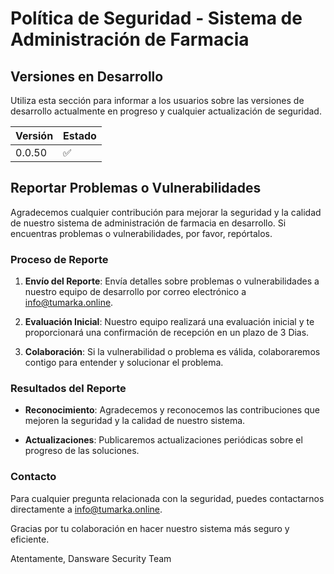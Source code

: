 # Política de Seguridad - Sistema de Administración de Farmacia

## Versiones en Desarrollo

Utiliza esta sección para informar a los usuarios sobre las versiones de desarrollo actualmente en progreso y cualquier actualización de seguridad.

| Versión   | Estado            |
| --------- | ------------------ |
| 0.0.50    | :white_check_mark: |

## Reportar Problemas o Vulnerabilidades

Agradecemos cualquier contribución para mejorar la seguridad y la calidad de nuestro sistema de administración de farmacia en desarrollo. Si encuentras problemas o vulnerabilidades, por favor, repórtalos.

### Proceso de Reporte

1. **Envío del Reporte**: Envía detalles sobre problemas o vulnerabilidades a nuestro equipo de desarrollo por correo electrónico a info@tumarka.online.

2. **Evaluación Inicial**: Nuestro equipo realizará una evaluación inicial y te proporcionará una confirmación de recepción en un plazo de 3 Dias.

3. **Colaboración**: Si la vulnerabilidad o problema es válida, colaboraremos contigo para entender y solucionar el problema.

### Resultados del Reporte

- **Reconocimiento**: Agradecemos y reconocemos las contribuciones que mejoren la seguridad y la calidad de nuestro sistema.

- **Actualizaciones**: Publicaremos actualizaciones periódicas sobre el progreso de las soluciones.

### Contacto

Para cualquier pregunta relacionada con la seguridad, puedes contactarnos directamente a info@tumarka.online.

Gracias por tu colaboración en hacer nuestro sistema más seguro y eficiente.

Atentamente,
Dansware Security Team
